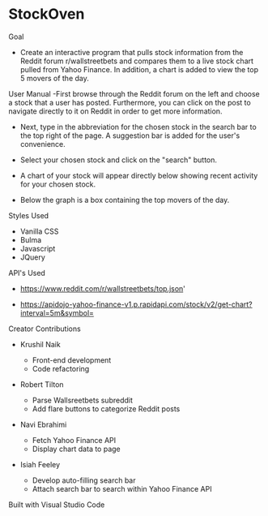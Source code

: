 # StockOven
Goal
- Create an interactive program that pulls stock information from the Reddit forum r/wallstreetbets and compares them to a live stock chart pulled from Yahoo Finance. In addition, a chart is added to view the top 5 movers of the day.


User Manual
-First browse through the Reddit forum on the left and choose a stock that a user has posted. Furthermore, you can click on the post to navigate directly to it on Reddit in order to get more information.

- Next, type in the abbreviation for the chosen stock in the search bar to the top right of the page. A suggestion bar is added for the user's convenience. 

- Select your chosen stock and click on the "search" button.

- A chart of your stock will appear directly below showing recent activity for your chosen stock. 

- Below the graph is a box containing the top movers of the day.


Styles Used
- Vanilla CSS
- Bulma
- Javascript
- JQuery


API's Used
- https://www.reddit.com/r/wallstreetbets/top.json'

- https://apidojo-yahoo-finance-v1.p.rapidapi.com/stock/v2/get-chart?interval=5m&symbol=


Creator Contributions
- Krushil Naik
    - Front-end development
    - Code refactoring

- Robert Tilton
    - Parse Wallsreetbets subreddit
    - Add flare buttons to categorize Reddit posts

- Navi Ebrahimi
    - Fetch Yahoo Finance API
    - Display chart data to page

- Isiah Feeley
    - Develop auto-filling search bar 
    - Attach search bar to search within Yahoo Finance API










Built with Visual Studio Code



    












